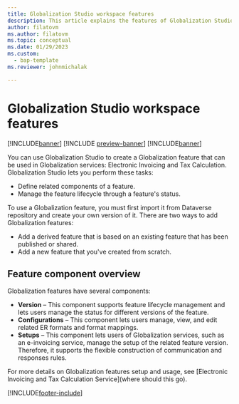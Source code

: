 ```yaml
---
title: Globalization Studio workspace features
description: This article explains the features of Globalization Studio workspace
author: filatovm
ms.author: filatovm
ms.topic: conceptual 
ms.date: 01/29/2023
ms.custom: 
  - bap-template
ms.reviewer: johnmichalak

---
```


# Globalization Studio workspace features

[!INCLUDE[banner](../../../includes/banner.md)]
[!INCLUDE [preview-banner](~/../shared-content/shared/preview-includes/preview-banner.md)]
[!INCLUDE[banner](../../../includes/rsc-to-gsw-banner.md)]

You can use Globalization Studio to create a Globalization feature that can be used in Globalization services: Electronic Invoicing and Tax Calculation. Globalization Studio lets you perform these tasks:

- Define related components of a feature.
- Manage the feature lifecycle through a feature's status.

To use a Globalization feature, you must first import it from Dataverse repository and create your own version of it. There are two ways to add Globalization features:

- Add a derived feature that is based on an existing feature that has been published or shared.
- Add a new feature that you've created from scratch.

## Feature component overview

Globalization features have several components:

- **Version**  – This component supports feature lifecycle management and lets users manage the status for different versions of the feature.
- **Configurations**  – This component lets users manage, view, and edit related ER formats and format mappings.
- **Setups**  – This component lets users of Globalization services, such as an e-invoicing service, manage the setup of the related feature version. Therefore, it supports the flexible construction of communication and responses rules.

For more details on Globalization features setup and usage, see [Electronic Invoicing and Tax Calculation Service](where should this go).

[!INCLUDE[footer-include](../../../../includes/footer-banner.md)]
